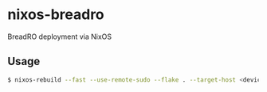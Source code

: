 # nixos-breadro

BreadRO deployment via NixOS

## Usage

```bash
$ nixos-rebuild --fast --use-remote-sudo --flake . --target-host <device ip> switch
```